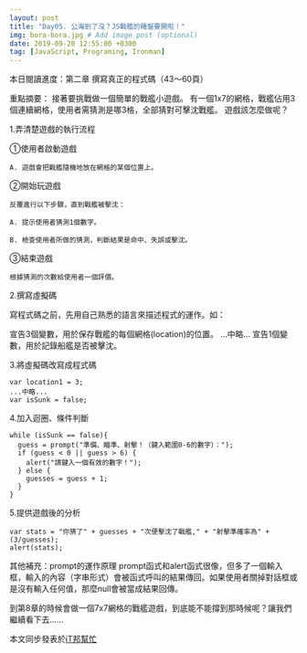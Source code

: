 ```yaml
---
layout: post
title: "Day05. 公海到了沒？JS戰艦的賭盤要開啦！"
img: bora-bora.jpg # Add image post (optional)
date: 2019-09-20 12:55:00 +0300
tag: [JavaScript, Programing, Ironman]
---
```

本日閱讀進度：第二章 撰寫真正的程式碼（43～60頁）

重點摘要：
接著要挑戰做一個簡單的戰艦小遊戲。
有一個1x7的網格，戰艦佔用3個連續網格，使用者需猜測是哪3格，全部猜對可擊沈戰艦。
遊戲該怎麼做呢？


1.弄清楚遊戲的執行流程

  ①使用者啟動遊戲

    A. 遊戲會把戰艦隨機地放在網格的某個位置上。

  ②開始玩遊戲

    反覆進行以下步驟，直到戰艦被擊沈：

    A. 提示使用者猜測1個數字。

    B. 檢查使用者所做的猜測，判斷結果是命中、失誤或擊沈。

  ③結束遊戲

    根據猜測的次數給使用者一個評價。

2.撰寫虛擬碼

  寫程式碼之前，先用自己熟悉的語言來描述程式的運作。如：
  
  宣告3個變數，用於保存戰艦的每個網格(location)的位置。
  ...中略...
  宣告1個變數，用於記錄船艦是否被擊沈。

3.將虛擬碼改寫成程式碼

  ```
  var location1 = 3;
  ...中略...
  var isSunk = false;
  ```

4.加入迴圈、條件判斷

  ```
  while (isSunk == false){
    guess = prompt("準備、瞄準、射擊！（鍵入範圍0-6的數字）：");
    if (guess < 0 || guess > 6) {
      alert("請鍵入一個有效的數字！");
    } else {
      guesses = guess + 1;
    }
  }
  ```
  
5.提供遊戲後的分析

  ```
  var stats = "你猜了" + guesses + "次便擊沈了戰艦," + "射擊準確率為" + (3/guesses);
  alert(stats);
  ```

其他補充：prompt的運作原理
prompt函式和alert函式很像，但多了一個輸入框，輸入的內容（字串形式）會被函式呼叫的結果傳回。如果使用者關掉對話框或是沒有輸入任何值，那麼null會被當成結果回傳。

到第8章的時候會做一個7x7網格的戰艦遊戲，到底能不能撐到那時候呢？讓我們繼續看下去......

本文同步發表於[iT邦幫忙](https://ithelp.ithome.com.tw/articles/10218238)